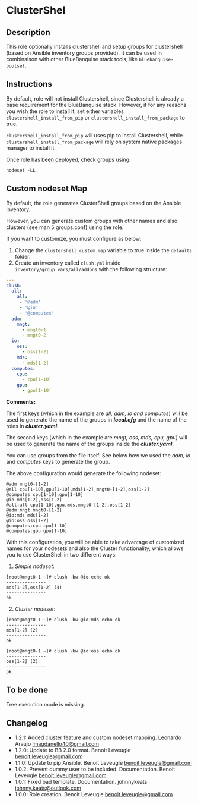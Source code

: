 # ClusterShel

## Description

This role optionally installs clustershell and setup groups for clustershell (based on Ansible inventory groups provided).
It can be used in combinaison with other BlueBanquise stack tools, like `bluebanquise-bootset`.

## Instructions

By default, role will not install Clustershell, since Clustershell is already a base
requirement for the BlueBanquise stack. However, if for any reasons you wish the role to install it,
set either variables `clustershell_install_from_pip` or `clustershell_install_from_package` to true.

`clustershell_install_from_pip` will uses pip to install Clustershell, while `clustershell_install_from_package`
will rely on system native packages manager to install it.

Once role has been deployed, check groups using:

```
nodeset -LL
```

## Custom nodeset Map

By default, the role generates ClusterShell groups based on the Ansible inventory.

However, you can generate custom groups with other names and also clusters (see man 5 groups.conf) using the role.

If you want to customize, you must configure as below:

1. Change the ``clustershell_custom_map`` variable to true inside the ``defaults`` folder.
2. Create an inventory called ``clush.yml`` inside ``inventory/group_vars/all/addons`` with the following structure:

```yaml
---
clush:
  all:
    all:
     - '@adm'
     - '@io'
     - '@computes'
  adm:
    mngt:
      - mngt0-1
      - mngt0-2
  io:
    oss:
      - oss[1-2]
    mds:
      - mds[1-2]
  computes:
    cpu:
      - cpu[1-10]
    gpu:
      - gpu[1-10]
```

**Comments:**

The first keys (which in the example are *all, adm, io and computes*) will be used to generate the name of the groups in ***local.cfg*** and the name of the roles in ***cluster.yaml***:

The second keys (which in the example are *mngt, oss, mds, cpu, gpu*) will be used to generate the name of the groups inside the ***cluster.yaml***.

You can use groups from the file itself. See below how we used the *adm*, *io* and *computes* keys to generate the group.

The above configuration would generate the following nodeset:

```shell
@adm mngt0-[1-2]
@all cpu[1-10],gpu[1-10],mds[1-2],mngt0-[1-2],oss[1-2]
@computes cpu[1-10],gpu[1-10]
@io mds[1-2],oss[1-2]
@all:all cpu[1-10],gpu,mds,mngt0-[1-2],oss[1-2]
@adm:mngt mngt0-[1-2]
@io:mds mds[1-2]
@io:oss oss[1-2]
@computes:cpu cpu[1-10]
@computes:gpu gpu[1-10]
```

With this configuration, you will be able to take advantage of customized names for your nodesets and also the Cluster functionality, which allows you to use ClusterShell in two different ways:

1. *Simple nodeset*:

```shell
[root@mngt0-1 ~]# clush -bw @io echo ok
---------------
mds[1-2],oss[1-2] (4)
---------------
ok
```

2. *Cluster nodeset*:

```shell
[root@mngt0-1 ~]# clush -bw @io:mds echo ok
---------------
mds[1-2] (2)
---------------
ok

[root@mngt0-1 ~]# clush -bw @io:oss echo ok
---------------
oss[1-2] (2)
---------------
ok
```

## To be done

Tree execution mode is missing.

## Changelog

* 1.2.1: Added cluster feature and custom nodeset mapping. Leonardo Araujo <lmagdanello40@gmail.com>
* 1.2.0: Update to BB 2.0 format. Benoit Leveugle <benoit.leveugle@gmail.com>
* 1.1.0: Update to pip Ansible. Benoit Leveugle <benoit.leveugle@gmail.com>
* 1.0.2: Prevent dummy user to be included. Documentation. Benoit Leveugle <benoit.leveugle@gmail.com>
* 1.0.1: Fixed bad template. Documentation. johnnykeats <johnny.keats@outlook.com>
* 1.0.0: Role creation. Benoit Leveugle <benoit.leveugle@gmail.com>
